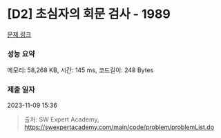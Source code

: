 # [D2] 초심자의 회문 검사 - 1989 

[문제 링크](https://swexpertacademy.com/main/code/problem/problemDetail.do?contestProbId=AV5PyTLqAf4DFAUq) 

### 성능 요약

메모리: 58,268 KB, 시간: 145 ms, 코드길이: 248 Bytes

### 제출 일자

2023-11-09 15:36



> 출처: SW Expert Academy, https://swexpertacademy.com/main/code/problem/problemList.do